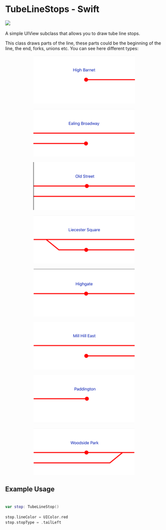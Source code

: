 # TubeLineStops - Swift

![](https://img.shields.io/badge/language-swift-blue.svg)


A simple UIView subclass that allows you to draw tube line stops.

This class draws parts of the line, these parts could be the beginning of the line, the end, forks, unions etc. You can see here different types: 

<p align="center">
<img src="Images/tailLeft.png"/>
</p>
<p align="center">
<img src="Images/forkedStopEndDown.png"/>
</p>
<p align="center">
<img src="Images/forkedStopUp.png"/>
</p>
<p align="center">
<img src="Images/forkLeftStopDown.png"/>
</p>
<p align="center">
<img src="Images/middle.png"/>
</p>
<p align="center">
<img src="Images/tailForkedLefStoptDown.png"/>
</p>
<p align="center">
<img src="Images/tailRight.png"/>
</p>
<p align="center">
<img src="Images/unionRightStopUp.png"/>
</p>

## Example Usage

```swift

var stop: TubeLineStop()

stop.lineColor = UIColor.red
stop.stopType = .tailLeft

```




